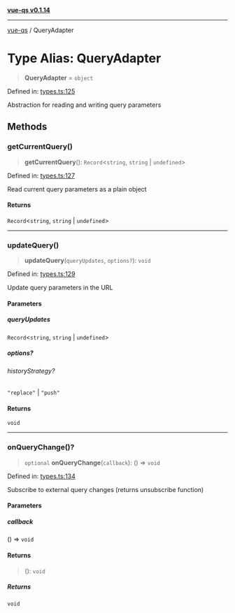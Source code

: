 [**vue-qs v0.1.14**](../README.md)

***

[vue-qs](../README.md) / QueryAdapter

# Type Alias: QueryAdapter

> **QueryAdapter** = `object`

Defined in: [types.ts:125](https://github.com/iamsomraj/vue-qs/blob/8aef685f1768c68644b88f5fb0fb0e9ce5177572/src/types.ts#L125)

Abstraction for reading and writing query parameters

## Methods

### getCurrentQuery()

> **getCurrentQuery**(): `Record`\<`string`, `string` \| `undefined`\>

Defined in: [types.ts:127](https://github.com/iamsomraj/vue-qs/blob/8aef685f1768c68644b88f5fb0fb0e9ce5177572/src/types.ts#L127)

Read current query parameters as a plain object

#### Returns

`Record`\<`string`, `string` \| `undefined`\>

***

### updateQuery()

> **updateQuery**(`queryUpdates`, `options?`): `void`

Defined in: [types.ts:129](https://github.com/iamsomraj/vue-qs/blob/8aef685f1768c68644b88f5fb0fb0e9ce5177572/src/types.ts#L129)

Update query parameters in the URL

#### Parameters

##### queryUpdates

`Record`\<`string`, `string` \| `undefined`\>

##### options?

###### historyStrategy?

`"replace"` \| `"push"`

#### Returns

`void`

***

### onQueryChange()?

> `optional` **onQueryChange**(`callback`): () => `void`

Defined in: [types.ts:134](https://github.com/iamsomraj/vue-qs/blob/8aef685f1768c68644b88f5fb0fb0e9ce5177572/src/types.ts#L134)

Subscribe to external query changes (returns unsubscribe function)

#### Parameters

##### callback

() => `void`

#### Returns

> (): `void`

##### Returns

`void`
